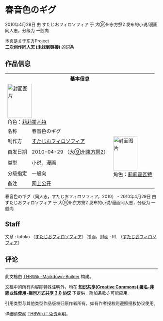 # 春音色のギグ

<!-- source html: G:\repos\THBWiki-Markdown-Builder\THBWikiMarkdown\Temp\main\f\f3\ns0%3A%E6%98%A5%E9%9F%B3%E8%89%B2%E3%81%AE%E3%82%AE%E3%82%B0.html -->

2010年4月29日 由 すたじおフィロソフィア 于 大⑨州东方祭2 发布的小说/漫画同人志，分级为 一般向

本页是关于东方Project  
 **二次创作同人志 (未找到链接)** 的词条
## 作品信息

<table><tbody><tr><th colspan="3">基本信息</th></tr><tr><td class="cover-artwork-mobile" colspan="2"><a href="./文件-春音色のギグ封面.jpg.md" class="image" title="封面图片"><img alt="封面图片" src="https://upload.thwiki.cc/thumb/8/8a/%E6%98%A5%E9%9F%B3%E8%89%B2%E3%81%AE%E3%82%AE%E3%82%B0%E5%B0%81%E9%9D%A2.jpg/79px-%E6%98%A5%E9%9F%B3%E8%89%B2%E3%81%AE%E3%82%AE%E3%82%B0%E5%B0%81%E9%9D%A2.jpg" decoding="async" loading="lazy" width="79" height="112" srcset="https://upload.thwiki.cc/thumb/8/8a/%E6%98%A5%E9%9F%B3%E8%89%B2%E3%81%AE%E3%82%AE%E3%82%B0%E5%B0%81%E9%9D%A2.jpg/119px-%E6%98%A5%E9%9F%B3%E8%89%B2%E3%81%AE%E3%82%AE%E3%82%B0%E5%B0%81%E9%9D%A2.jpg 1.5x, https://upload.thwiki.cc/thumb/8/8a/%E6%98%A5%E9%9F%B3%E8%89%B2%E3%81%AE%E3%82%AE%E3%82%B0%E5%B0%81%E9%9D%A2.jpg/159px-%E6%98%A5%E9%9F%B3%E8%89%B2%E3%81%AE%E3%82%AE%E3%82%B0%E5%B0%81%E9%9D%A2.jpg 2x" data-file-width="459" data-file-height="648"></a><div class="cover-char">角色：<a href="./莉莉霍瓦特.md" title="莉莉霍瓦特">莉莉霍瓦特</a></div></td>
</tr><tr><td class="label">名称</td><td colspan="2"> 春音色のギグ </td></tr><tr><td class="label">制作方</td><td><a href="./すたじおフィロソフィア.md" title="すたじおフィロソフィア">すたじおフィロソフィア</a></td><td class="cover-artwork" rowspan="4" style="min-width:112px;"><a href="./文件-春音色のギグ封面.jpg.md" class="image" title="封面图片"><img alt="封面图片" src="https://upload.thwiki.cc/thumb/8/8a/%E6%98%A5%E9%9F%B3%E8%89%B2%E3%81%AE%E3%82%AE%E3%82%B0%E5%B0%81%E9%9D%A2.jpg/79px-%E6%98%A5%E9%9F%B3%E8%89%B2%E3%81%AE%E3%82%AE%E3%82%B0%E5%B0%81%E9%9D%A2.jpg" decoding="async" loading="lazy" width="79" height="112" srcset="https://upload.thwiki.cc/thumb/8/8a/%E6%98%A5%E9%9F%B3%E8%89%B2%E3%81%AE%E3%82%AE%E3%82%B0%E5%B0%81%E9%9D%A2.jpg/119px-%E6%98%A5%E9%9F%B3%E8%89%B2%E3%81%AE%E3%82%AE%E3%82%B0%E5%B0%81%E9%9D%A2.jpg 1.5x, https://upload.thwiki.cc/thumb/8/8a/%E6%98%A5%E9%9F%B3%E8%89%B2%E3%81%AE%E3%82%AE%E3%82%B0%E5%B0%81%E9%9D%A2.jpg/159px-%E6%98%A5%E9%9F%B3%E8%89%B2%E3%81%AE%E3%82%AE%E3%82%B0%E5%B0%81%E9%9D%A2.jpg 2x" data-file-width="459" data-file-height="648"></a><div class="cover-char">角色：<a href="./莉莉霍瓦特.md" title="莉莉霍瓦特">莉莉霍瓦特</a></div></td>
</tr><tr><td class="label">首发日期</td><td>2010-04-29&#160;（<a href="/展会作品列表?e=%E5%A4%A7%E2%91%A8%E5%B7%9E%E4%B8%9C%E6%96%B9%E7%A5%AD%232">大⑨州東方祭2</a>）</td></tr><tr><td class="label">类型</td><td>小说，漫画</td></tr><tr><td class="label">分级指定</td><td>一般向</td></tr><tr><td class="label">备注</td><td colspan="2"><a href="https://www.pixiv.net/artworks/10349356" class="extiw" title="p:10349356">网上公开</a></td></tr></tbody></table>

春音色のギグ（同人志，すたじおフィロソフィア，2010） - 2010年4月29日 由 すたじおフィロソフィア 于 大⑨州东方祭2 发布的小说/漫画同人志，分级为 一般向
## Staff
文章
: totoko （[すたじおフィロソフィア](./すたじおフィロソフィア.md)）
插画，封面
: RL （[すたじおフィロソフィア](./すたじおフィロソフィア.md)）

## 评论




---

此文档由 [THBWiki-Markdown-Builder](https://github.com/Delsin-Yu/THBWiki-Markdown-Builder) 构建。

文档中的所有内容除特殊注明外，均在 [**知识共享(Creative Commons) 署名-非商业性使用-相同方式共享 3.0 协议**](https://creativecommons.org/licenses/by-sa/3.0/deed.zh-hans) 下提供，附加条款亦可能应用。

引用类型与其他类型作品版权归原作者所有，如有作者授权则遵照授权协议使用。

详细请查阅 [THBWiki：免责声明](https://thbwiki.cc/THBWiki:%E5%85%8D%E8%B4%A3%E5%A3%B0%E6%98%8E)。

